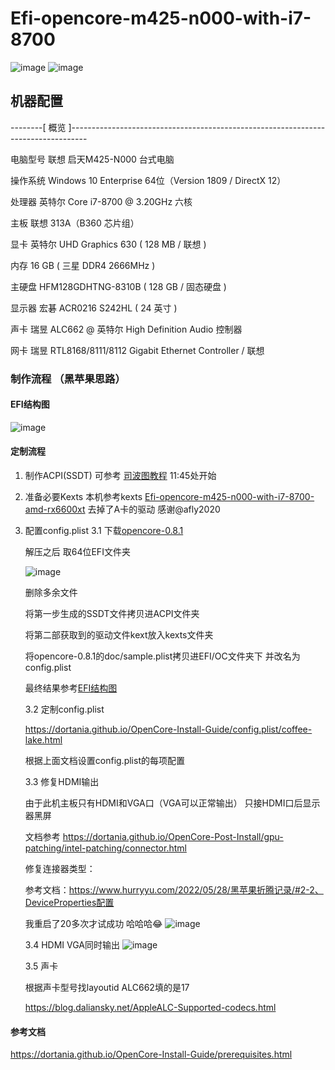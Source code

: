 # Efi-opencore-m425-n000-with-i7-8700
![image](https://user-images.githubusercontent.com/20026922/174951046-16a51076-3482-4919-8563-290fdb4f7d5c.png)
![image](https://user-images.githubusercontent.com/20026922/175474616-13b4bb39-6299-4892-9a4e-3694636b6dd1.png)

## 机器配置
--------[ 概览 ]----------------------------------------------------------------------------------

  电脑型号               联想 启天M425-N000 台式电脑

  操作系统               Windows 10 Enterprise 64位（Version 1809 / DirectX 12）

  处理器                 英特尔 Core i7-8700 @ 3.20GHz 六核

  主板                   联想 313A（B360 芯片组）

  显卡                   英特尔 UHD Graphics 630 ( 128 MB / 联想 )

  内存                   16 GB ( 三星 DDR4 2666MHz )

  主硬盘                  HFM128GDHTNG-8310B ( 128 GB / 固态硬盘 )

  显示器                 宏碁 ACR0216 S242HL ( 24 英寸  )

  声卡                   瑞昱 ALC662 @ 英特尔 High Definition Audio 控制器

  网卡                   瑞昱 RTL8168/8111/8112 Gigabit Ethernet Controller / 联想

### 制作流程 （黑苹果思路）
#### EFI结构图
![image](https://user-images.githubusercontent.com/20026922/175478939-29957649-dfda-47ea-8eba-d8e3240221d7.png)

#### 定制流程 

1. 制作ACPI(SSDT)
   可参考 [司波图教程](https://www.youtube.com/watch?v=Lu6Kmz5aDhY) 11:45处开始

2. 准备必要Kexts
   本机参考kexts [Efi-opencore-m425-n000-with-i7-8700-amd-rx6600xt](https://github.com/afly2020/Efi-opencore-m425-n000-with-i7-8700-amd-rx6600xt)  去掉了A卡的驱动 感谢@afly2020

3. 配置config.plist 
   3.1 下载[opencore-0.8.1](https://github.com/acidanthera/OpenCorePkg/releases/download/0.8.1/OpenCore-0.8.1-RELEASE.zip)

   解压之后 取64位EFI文件夹

   ![image](https://user-images.githubusercontent.com/20026922/175482373-c5d59425-a17f-47e9-8cc0-86dbcd3edf2d.png)

   删除多余文件 

   将第一步生成的SSDT文件拷贝进ACPI文件夹

   将第二部获取到的驱动文件kext放入kexts文件夹
   
   将opencore-0.8.1的doc/sample.plist拷贝进EFI/OC文件夹下 并改名为config.plist
   
   最终结果参考[EFI结构图](#EFI结构图)
   
   3.2 定制config.plist
   
    https://dortania.github.io/OpenCore-Install-Guide/config.plist/coffee-lake.html
   
   根据上面文档设置config.plist的每项配置
   
   3.3 修复HDMI输出
   
   由于此机主板只有HDMI和VGA口（VGA可以正常输出） 只接HDMI口后显示器黑屏
   
   文档参考 https://dortania.github.io/OpenCore-Post-Install/gpu-patching/intel-patching/connector.html
   
   修复连接器类型：
   
   参考文档：https://www.hurryyu.com/2022/05/28/黑苹果折腾记录/#2-2、DeviceProperties配置
   
   我重启了20多次才试成功 哈哈哈😂
   ![image](https://user-images.githubusercontent.com/20026922/175490306-d8503ade-dc0f-43a5-9752-33e324e5edc5.png)
   
   3.4 HDMI VGA同时输出
   ![image](https://user-images.githubusercontent.com/20026922/175490344-dcb59fbe-77c9-4279-be8a-27b4c74a2fbb.png)
   
   3.5 声卡
   
   根据声卡型号找layoutid ALC662填的是17
   
   https://blog.daliansky.net/AppleALC-Supported-codecs.html
   
   
#### 参考文档
https://dortania.github.io/OpenCore-Install-Guide/prerequisites.html
